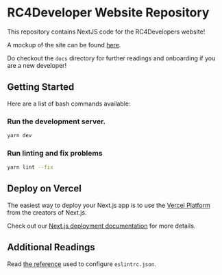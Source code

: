 # RC4Developer Website Repository

This repository contains NextJS code for the RC4Developers website!

A mockup of the site can be
found [here](https://www.figma.com/file/8vnjXFtweYX7AUJwDvU86P/Website-Mockup?node-id=0%3A1&t=NYlhpxd6dUdYEyC3-1).

Do checkout the `docs` directory for further readings and onboarding if you are a new developer!

## Getting Started

Here are a list of bash commands available:

### Run the development server.

```bash
yarn dev
```

### Run linting and fix problems

```bash
yarn lint --fix
```

## Deploy on Vercel

The easiest way to deploy your Next.js app is to use
the [Vercel Platform](https://vercel.com/new?utm_medium=default-template&filter=next.js&utm_source=create-next-app&utm_campaign=create-next-app-readme)
from the creators of Next.js.

Check out our [Next.js deployment documentation](https://nextjs.org/docs/deployment) for more details.

## Additional Readings

Read [the reference](https://gist.github.com/pedrouid/71bb2d8b263731492dabfa302e7c6b67) used to
configure `eslintrc.json`.